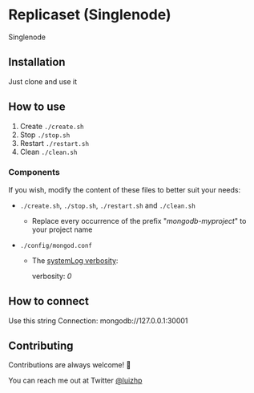 # Replicaset (Singlenode)
Singlenode

## Installation
Just clone and use it

## How to use

1. Create
`./create.sh`
2. Stop
`./stop.sh`
3. Restart
`./restart.sh`
4. Clean
`./clean.sh`

### Components

If you wish, modify the content of these files to better suit your needs:

+ `./create.sh`, `./stop.sh`, `./restart.sh` and `./clean.sh`
   - Replace every occurrence of the prefix "*mongodb-myproject*" to your project name

+ `./config/mongod.conf`
   - The [systemLog verbosity](https://docs.mongodb.com/manual/reference/configuration-options/#systemLog.verbosity):

     verbosity: *0*

## How to connect
Use this string Connection:
mongodb://127.0.0.1:30001

## Contributing

Contributions are always welcome! 👊

You can reach me out at Twitter [@luizhp](https://twitter.com/luizhp)
